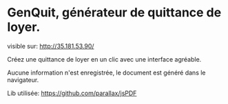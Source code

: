 # GenQuit, générateur de quittance de loyer.

visible sur: http://35.181.53.90/

Créez une quittance de loyer en un clic avec une interface agréable.

Aucune information n'est enregistrée, le document est généré dans le navigateur.

Lib utilisée: https://github.com/parallax/jsPDF
